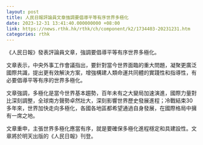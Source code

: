 ```yaml
---
layout: post
title: 人民日報評論員文章強調要倡導平等有序世界多極化
date: 2023-12-31 13:41:40.000000000 +08:00
link: https://news.rthk.hk/rthk/ch/component/k2/1734403-20231231.htm
categories: rthk
---
```


《人民日報》發表評論員文章，強調要倡導平等有序世界多極化。

文章表示，中央外事工作會議指出，要針對當今世界面臨的重大問題，凝聚更廣泛國際共識，提出更有效解決方案，增強構建人類命運共同體的實踐性和指導性，有必要倡導平等有序的世界多極化。

文章強調，多極化是當今世界基本趨勢，百年未有之大變局加速演進，國際力量對比深刻調整，全球南方聲勢卓然壯大，深刻影響世界歷史發展進程；冷戰結束30多年來，世界加快走向多極化，各國各地區都希望通過自身發展，在國際格局中擁有一席之地。

文章重申，主張世界多極化應當有序，就是要確保多極化進程穩定和具建設性。文章將於明天出版的《人民日報》刊登。

